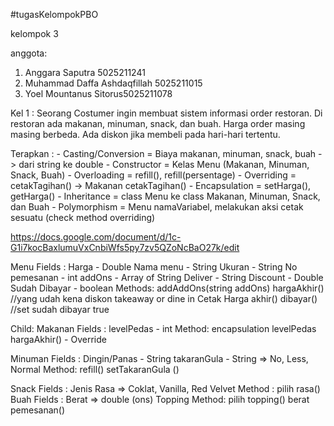 #tugasKelompokPBO

kelompok 3

anggota:
1. Anggara Saputra 5025211241
2. Muhammad Daffa Ashdaqfillah 5025211015
3. Yoel Mountanus Sitorus5025211078

Kel 1 : Seorang Costumer ingin membuat sistem informasi order restoran. Di restoran ada makanan, minuman, snack, dan buah. Harga order masing masing berbeda. Ada diskon jika membeli pada hari-hari tertentu.

Terapkan :
	- Casting/Conversion 	= Biaya makanan, minuman, snack, buah -> dari string ke double
	- Constructor		= Kelas Menu (Makanan, Minuman, Snack, Buah)
	- Overloading		= refill(), refill(persentage)
	- Overriding		= cetakTagihan() -> Makanan cetakTagihan()
	- Encapsulation	= setHarga(), getHarga()
	- Inheritance		= class Menu ke class Makanan, Minuman, Snack, dan Buah
	- Polymorphism	= Menu namaVariabel, melakukan aksi cetak sesuatu (check method overriding)


https://docs.google.com/document/d/1c-G1i7kocBaxlumuVxCnbiWfs5py7zv5QZoNcBaO27k/edit

Menu
Fields	:
Harga - Double
Nama menu - String
Ukuran - String
No pemesanan - int
addOns - Array of String
Deliver - String
Discount - Double
Sudah Dibayar - boolean
	Methods:
addAddOns(string addOns)
hargaAkhir() //yang udah kena diskon
takeaway or dine in
Cetak Harga akhir()
dibayar() //set sudah dibayar true

Child:
Makanan 
Fields	:
levelPedas - int
Method:
encapsulation levelPedas
hargaAkhir() - Override

Minuman
Fields	:
Dingin/Panas - String
takaranGula - String => No, Less, Normal
Method:
refill()
setTakaranGula ()

Snack
Fields : 
Jenis Rasa => Coklat, Vanilla, Red Velvet
Method :
pilih rasa()
Buah
Fields	:
Berat => double (ons)
Topping
Method:
pilih topping()
berat pemesanan()


